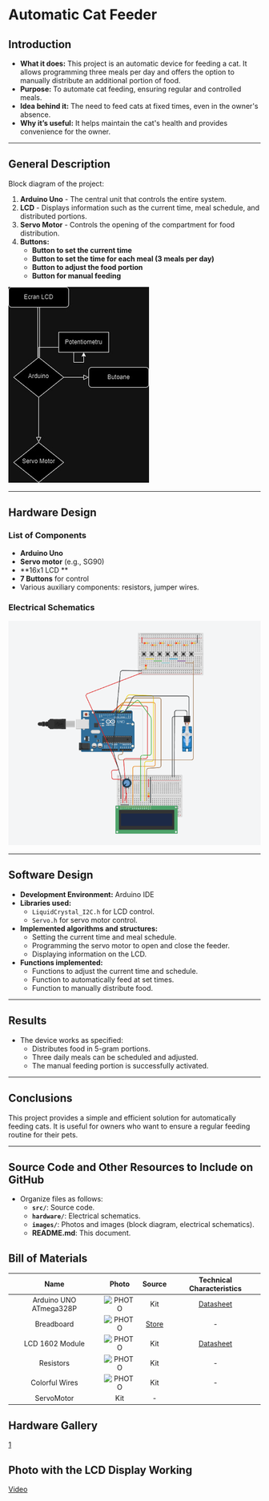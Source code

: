 # Automatic Cat Feeder

## Introduction

- **What it does:** This project is an automatic device for feeding a cat. It allows programming three meals per day and offers the option to manually distribute an additional portion of food.
- **Purpose:** To automate cat feeding, ensuring regular and controlled meals.
- **Idea behind it:** The need to feed cats at fixed times, even in the owner's absence.
- **Why it’s useful:** It helps maintain the cat's health and provides convenience for the owner.

---

## General Description
Block diagram of the project:  
1. **Arduino Uno** - The central unit that controls the entire system.  
2. **LCD** - Displays information such as the current time, meal schedule, and distributed portions.  
3. **Servo Motor** - Controls the opening of the compartment for food distribution.  
4. **Buttons:**
   - **Button to set the current time**
   - **Button to set the time for each meal (3 meals per day)**
   - **Button to adjust the food portion**
   - **Button for manual feeding**

![Block Diagram](https://github.com/KanekiLor/Automatic-Cat-Feeder/blob/main/Media/Untitled%20Diagram.jpg)

---

## Hardware Design
### List of Components
- **Arduino Uno**  
- **Servo motor** (e.g., SG90)  
- **16x1 LCD **  
- **7 Buttons** for control  
- Various auxiliary components: resistors, jumper wires.

### Electrical Schematics

![Electrical Schematic](https://github.com/KanekiLor/Automatic-Cat-Feeder/blob/main/Media/Screenshot%202024-12-19%20174007.png)

---

## Software Design

- **Development Environment:** Arduino IDE
- **Libraries used:**
  - `LiquidCrystal_I2C.h` for LCD control.
  - `Servo.h` for servo motor control.
- **Implemented algorithms and structures:**
  - Setting the current time and meal schedule.
  - Programming the servo motor to open and close the feeder.
  - Displaying information on the LCD.
- **Functions implemented:**
  - Functions to adjust the current time and schedule.
  - Function to automatically feed at set times.
  - Function to manually distribute food.

---

## Results
- The device works as specified:
  - Distributes food in 5-gram portions.
  - Three daily meals can be scheduled and adjusted.
  - The manual feeding portion is successfully activated.

---

## Conclusions
This project provides a simple and efficient solution for automatically feeding cats. It is useful for owners who want to ensure a regular feeding routine for their pets.

---

## Source Code and Other Resources to Include on GitHub
- Organize files as follows:
  - **`src/`**: Source code.
  - **`hardware/`**: Electrical schematics.
  - **`images/`**: Photos and images (block diagram, electrical schematics).
  - **README.md**: This document.

## Bill of Materials 
| Name | Photo | Source | Technical Characteristics |
|:------------:|:--------------:|:-------------:|:-------------:|
|Arduino UNO ATmega328P |![PHOTO](<images/BOM/WhatsApp Image 2024-12-16 at 11.22.14 PM.jpeg>)|Kit |[Datasheet](https://ww1.microchip.com/downloads/en/DeviceDoc/Atmel-7810-Automotive-Microcontrollers-ATmega328P_Datasheet.pdf)|
|Breadboard |![PHOTO](<images/BOM/WhatsApp Image 2024-12-16 at 11.22.15 PM (8).jpeg>)|[Store](https://www.emag.ro/breadboard-830-puncte-mb102-cl01/pd/DF0C5JBBM/?ref=history-shopping_404566740_38837_4)|-|
|LCD 1602 Module |![PHOTO](<images/BOM/WhatsApp Image 2024-12-16 at 11.22.15 PM (1).jpeg>)|Kit|[Datasheet](https://www.waveshare.com/datasheet/LCD_en_PDF/LCD1602.pdf)|
|Resistors |![PHOTO](<images/BOM/WhatsApp Image 2024-12-16 at 11.22.16 PM.jpeg>)|Kit|-|
|Colorful Wires |![PHOTO](<images/BOM/WhatsApp Image 2024-12-16 at 11.22.16 PM (1).jpeg>)|Kit|-|
|ServoMotor | Kit |-|

## Hardware Gallery 
[1](https://web.whatsapp.com/ec4f0ad4-45e4-49ac-a872-d764c00dcda6)


## Photo with the LCD Display Working
[Video](https://web.whatsapp.com/fe1b1b7c-494e-4bfc-b760-d4c365e273b0)

